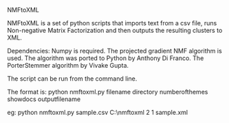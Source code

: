 NMFtoXML

NMFtoXML is a set of python scripts that imports text from a csv file, runs Non-negative Matrix Factorization and then outputs the resulting clusters to XML.

Dependencies:
Numpy is required.
The projected gradient NMF algorithm is used. The algorithm was ported to Python by Anthony Di Franco.
The PorterStemmer algorithm by Vivake Gupta.

The script can be run from the command line.

The format is: python nmftoxml.py filename directory numberofthemes showdocs outputfilename

eg:
python nmftoxml.py sample.csv C:\nmftoxml 2 1 sample.xml

